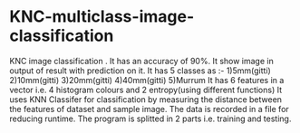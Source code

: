 # KNC-multiclass-image-classification
KNC image classification .
It has an accuracy of 90%.
It show image in output of result with prediction on it.
It has 5 classes as :-
1)5mm(gitti)
2)10mm(gitti)
3)20mm(gitti)
4)40mm(gitti)
5)Murrum
It has 6 features in a vector i.e. 4 histogram colours and 2 entropy(using different functions)
It uses KNN Classifer for classification by measuring the distance between the features of dataset and sample image.
The data is recorded in a file for reducing runtime.
The program is splitted in 2 parts i.e. training and testing.
